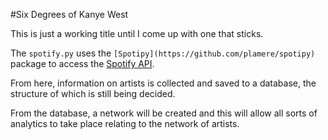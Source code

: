 #Six Degrees of Kanye West

This is just a working title until I come up with one that sticks.

The `spotify.py` uses the `[Spotipy](https://github.com/plamere/spotipy)` package to access the [Spotify API](https://developer.spotify.com/web-api/).

From here, information on artists is collected and saved to a database, the structure of which is still being decided.

From the database, a network will be created and this will allow all sorts of analytics to take place relating to the network of artists.